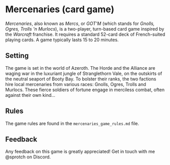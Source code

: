 # Mercenaries (card game)

_Mercenaries_, also known as _Mercs_, or _GOT'M_ (which stands for _Gnolls, Ogres, Trolls 'n Murlocs_), is a two-player, turn-based card game inspired by the _Warcraft_ franchise. It requires a standard 52-card deck of French-suited playing cards. A game typically lasts 15 to 20 minutes.

## Setting

The game is set in the world of Azeroth. The Horde and the Alliance are waging war in the luxuriant jungle of Stranglethorn Vale, on the outskirts of the neutral seaport of Booty Bay. To bolster their ranks, the two factions hire local mercenaries from various races: Gnolls, Ogres, Trolls and Murlocs. These fierce soldiers of fortune engage in merciless combat, often against their own kind...

## Rules

The game rules are found in the `mercenaries_game_rules.md` file.

## Feedback

Any feedback on this game is greatly appreciated! Get in touch with me @sprotch on Discord.
